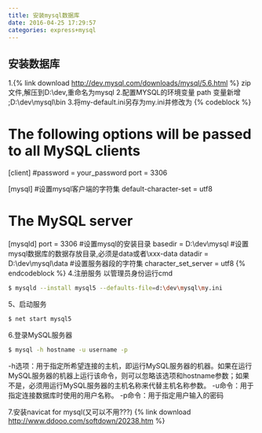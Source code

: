 ```yaml
---
title: 安装mysql数据库
date: 2016-04-25 17:29:57
categories: express+mysql
---
```

## 安装数据库
1.{% link download http://dev.mysql.com/downloads/mysql/5.6.html %} zip文件,解压到D:\dev,重命名为mysql
2.配置MYSQL的环境变量
path 变量新增 ;D:\dev\mysql\bin
3.将my-default.ini另存为my.ini并修改为
{% codeblock %}
# The following options will be passed to all MySQL clients
[client]
#password   = your_password
port        = 3306

[mysql]
#设置mysql客户端的字符集
default-character-set = utf8

# The MySQL server
[mysqld]
port        = 3306
#设置mysql的安装目录
basedir = D:\dev\mysql
#设置mysql数据库的数据存放目录,必须是data或者\xxx-data
datadir = D:\dev\mysql\data
#设置服务器段的字符集
character_set_server = utf8
{% endcodeblock %}
4.注册服务
以管理员身份运行cmd
```bash
$ mysqld --install mysql5 --defaults-file=d:\dev\mysql\my.ini
```
5、启动服务
```bash
$ net start mysql5
```
6.登录MySQL服务器
```bash
$ mysql -h hostname -u username -p
```
-h选项：用于指定所希望连接的主机，即运行MySQL服务器的机器。如果在运行MySQL服务器的机器上运行该命令，则可以忽略该选项和hostname参数；如果不是，必须用运行MySQL服务器的主机名称来代替主机名称参数。
-u命令：用于指定连接数据库时使用的用户名称。
-p命令：用于指定用户输入的密码

7.安装navicat for mysql(又可以不用???)
{% link download http://www.ddooo.com/softdown/20238.htm %}

